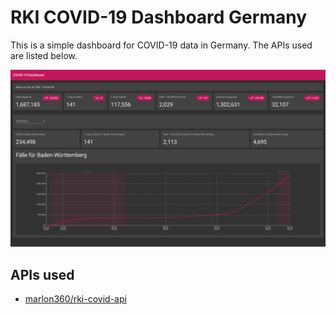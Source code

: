 # RKI COVID-19 Dashboard Germany

This is a simple dashboard for COVID-19 data in Germany. The APIs used are listed below.

![Screenshot](docs/img/screenshot.png)

## APIs used

- [marlon360/rki-covid-api](https://github.com/marlon360/rki-covid-api)
